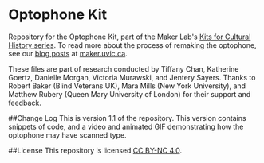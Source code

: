 # Optophone Kit

Repository for the Optophone Kit, part of the Maker Lab's [Kits for Cultural History series](http://maker.uvic.ca/kch/). To read more about the process of remaking the optophone, see our [blog posts](http://maker.uvic.ca/?s=optophone&search=) at [maker.uvic.ca](http://maker.uvic.ca/).

These files are part of research conducted by Tiffany Chan, Katherine Goertz, Danielle Morgan, Victoria Murawski, and Jentery Sayers. Thanks to Robert Baker (Blind Veterans UK), Mara Mills (New York University), and Matthew Rubery (Queen Mary University of London) for their support and feedback.

##Change Log
This is version 1.1 of the repository. This version contains snippets of code, and a video and animated GIF demonstrating how the optophone may have scanned type.

##License
This repository is licensed [CC BY-NC 4.0](https://creativecommons.org/licenses/by-nc/4.0/).
